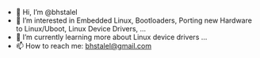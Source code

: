 - 👋 Hi, I’m @bhstalel
- 👀 I’m interested in Embedded Linux, Bootloaders, Porting new Hardware to Linux/Uboot, Linux Device Drivers, ...
- 🌱 I’m currently learning more about Linux device drivers ...
- 📫 How to reach me: bhstalel@gmail.com

<!---
bhstalel/bhstalel is a ✨ special ✨ repository because its `README.md` (this file) appears on your GitHub profile.
You can click the Preview link to take a look at your changes.
--->
